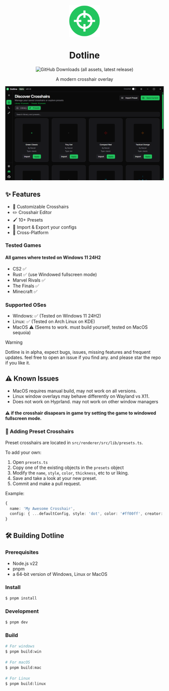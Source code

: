 <div align="center">
<img src="./resources/dotline.png" width="100" height="100" />

<h1>Dotline</h1>
 <img alt="GitHub Downloads (all assets, latest release)" src="https://img.shields.io/github/downloads/parcoil/dotline/latest/total?style=for-the-badge&label=Total%20Downloads&labelColor=0A0A0A&color=22c55e">
<p>A modern crosshair overlay</p>

</div>

![Dotline Showcase](/images/appscreenshot.png)

## ✨ Features

- 🎯 Customizable Crosshairs
- ✏️ Crosshair Editor
- 🖌 10+ Presets
- 📂 Import & Export your configs
- 🐧 Cross-Platform

### Tested Games

#### All games where tested on Windows 11 24H2

- CS2 ✅
- Rust ✅ (use Windowed fullscreen mode)
- Marvel Rivals ✅
- The Finals ✅
- Minecraft ✅

### Supported OSes

- Windows: ✅ (Tested on Windows 11 24H2)
- Linux: ✅ (Tested on Arch Linux on KDE)
- MacOS ⚠️ (Seems to work. must build yourself, tested on MacOS sequoia)

> [!WARNING]  
> Dotline is in alpha, expect bugs, issues, missing features and frequent updates. feel free to open an issue if you find any. and please star the repo if you like it.

## ⚠️ Known Issues

- MacOS requires manual build, may not work on all versions.
- Linux window overlays may behave differently on Wayland vs X11.
- Does not work on Hyprland. may not work on other window managers

#### ⚠️ if the crosshair disapears in game try setting the game to windowed fullscreen mode.

### 🎯 Adding Preset Crosshairs

Preset crosshairs are located in `src/renderer/src/lib/presets.ts`.

To add your own:

1. Open `presets.ts`
2. Copy one of the existing objects in the `presets` object
3. Modify the `name`, `style`, `color`, `thickness`, etc to ur liking.
4. Save and take a look at your new preset.
5. Commit and make a pull request.

Example:

```ts
{
  name: 'My Awesome Crosshair',
  config: { ...defaultConfig, style: 'dot', color: '#ff00ff', creator: 'YourName' }
}
```

## 🛠️ Building Dotline

### Prerequisites

- Node.js v22
- pnpm
- a 64-bit version of Windows, Linux or MacOS

### Install

```bash
$ pnpm install
```

### Development

```bash
$ pnpm dev
```

### Build

```bash
# For windows
$ pnpm build:win

# For macOS
$ pnpm build:mac

# For Linux
$ pnpm build:linux
```
